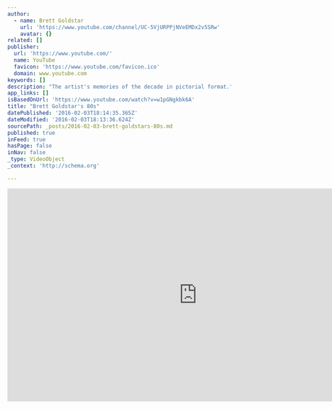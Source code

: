 ```yaml
---
author:
  - name: Brett Goldstar
    url: 'https://www.youtube.com/channel/UC-5VjURPPjNVeEMDx2v5SRw'
    avatar: {}
related: []
publisher:
  url: 'https://www.youtube.com/'
  name: YouTube
  favicon: 'https://www.youtube.com/favicon.ico'
  domain: www.youtube.com
keywords: []
description: "The artist's memories of the decade in pictorial format."
app_links: []
isBasedOnUrl: 'https://www.youtube.com/watch?v=w1pGNgkbk6A'
title: "Brett Goldstar's 80s"
datePublished: '2016-02-03T18:14:35.365Z'
dateModified: '2016-02-03T18:13:36.624Z'
sourcePath: _posts/2016-02-03-brett-goldstars-80s.md
published: true
inFeed: true
hasPage: false
inNav: false
_type: VideoObject
_context: 'http://schema.org'

---
```

<iframe src="https://cdn.embedly.com/widgets/media.html?src=https%3A%2F%2Fwww.youtube.com%2Fembed%2Fw1pGNgkbk6A%3Ffeature%3Doembed&amp;url=https%3A%2F%2Fwww.youtube.com%2Fwatch%3Fv%3Dw1pGNgkbk6A&amp;image=https%3A%2F%2Fi.ytimg.com%2Fvi%2Fw1pGNgkbk6A%2Fhqdefault.jpg&amp;key=b7d04c9b404c499eba89ee7072e1c4f7&amp;type=text%2Fhtml&amp;schema=youtube" width="854" height="480" scrolling="no" frameborder="0" allowfullscreen="allowfullscreen" style=""></iframe>